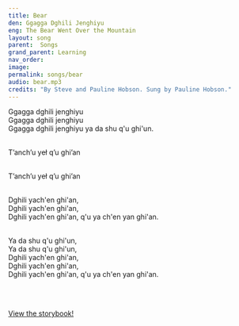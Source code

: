 ```yaml
---
title: Bear
den: Ggagga Dghili Jenghiyu
eng: The Bear Went Over the Mountain
layout: song
parent:  Songs
grand_parent: Learning
nav_order: 
image: 
permalink: songs/bear
audio: bear.mp3
credits: "By Steve and Pauline Hobson. Sung by Pauline Hobson."
---
```


<!--
<p>
Ggagga dghili jenghiyu<br>
Ggagga dghili jenghiyu<br>
Ggagga dghili jenghiyu ya da shu q'u ghi'un.<br />
Ya da shu q'u ghi'un,<br />
Ya da shu q'u ghi'un,<br />
Dghili yach'en ghi'an,<br />
Dghili yach'en ghi'an,<br />
Dghili yach'en ghi'an, q'u ya ch'en yan ghi'an.<br />

</p>
-->

<!-- following correction supplied by René Azzara rcazzara@alaska.edu 2018-07-18 -->
<p>
Ggagga dghili jenghiyu<br/>
Ggagga dghili jenghiyu<br/>
Ggagga dghili jenghiyu ya da shu q'u ghi'un.<br/><br/>

T’anch’u yeł q’u ghi’an <br/><br/>

T’anch’u yeł q’u ghi’an <br/><br/>

Dghili yach'en ghi'an,<br/>
Dghili yach'en ghi'an,<br/>
Dghili yach'en ghi'an, q'u ya ch'en yan ghi'an.<br/><br/>

Ya da shu q'u ghi'un,<br/>
Ya da shu q'u ghi'un,<br/>
Dghili yach'en ghi'an,<br/>
Dghili yach'en ghi'an,<br/>
Dghili yach'en ghi'an, q'u ya ch'en yan ghi'an.
</p>


<br><br>
<p><a href="http://qenaga.org/archive/browse-2.cfm?ResourceID=1639" target="_blank">View the storybook!</a></p>

